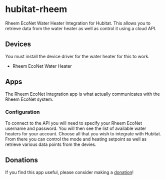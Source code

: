# hubitat-rheem
Rheem EcoNet Water Heater Integration for Hubitat. This allows you to retrieve data from the water heater as well as control it using a cloud API.
 
## Devices
You must install the device driver for the water heater for this to work.
* Rheem EcoNet Water Heater

## Apps
The Rheem EcoNet Integration app is what actually communicates with the Rheem EcoNet system. 

### Configuration
To connect to the API you will need to specify your Rheem EcoNet username and password. You will then see the list of available water heaters for your account. Choose all that you wish to integrate with Hubitat. From there you can control the mode and heating setpoint as well as retrieve various data points from the devies.

## Donations
If you find this app useful, please consider making a [donation](https://www.paypal.com/cgi-bin/webscr?cmd=_s-xclick&hosted_button_id=7LBRPJRLJSDDN&source=url)! 